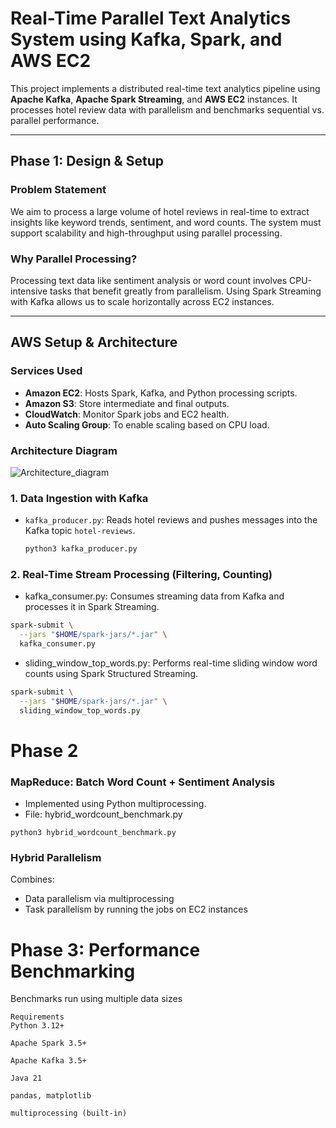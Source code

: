 # Real-Time Parallel Text Analytics System using Kafka, Spark, and AWS EC2

This project implements a distributed real-time text analytics pipeline using **Apache Kafka**, **Apache Spark Streaming**, and **AWS EC2** instances. It processes hotel review data with parallelism and benchmarks sequential vs. parallel performance.

---

##  Phase 1: Design & Setup

###  Problem Statement
We aim to process a large volume of hotel reviews in real-time to extract insights like keyword trends, sentiment, and word counts. The system must support scalability and high-throughput using parallel processing.

###  Why Parallel Processing?
Processing text data like sentiment analysis or word count involves CPU-intensive tasks that benefit greatly from parallelism. Using Spark Streaming with Kafka allows us to scale horizontally across EC2 instances.

---

##  AWS Setup & Architecture

### Services Used
- **Amazon EC2**: Hosts Spark, Kafka, and Python processing scripts.
- **Amazon S3**: Store intermediate and final outputs.
- **CloudWatch**: Monitor Spark jobs and EC2 health.
- **Auto Scaling Group**: To enable scaling based on CPU load.

### Architecture Diagram
![Architecture_diagram](https://github.com/user-attachments/assets/fd337308-0de9-4cf9-bfa0-119cb9b7b684)


###  1. Data Ingestion with Kafka
- `kafka_producer.py`: Reads hotel reviews and pushes messages into the Kafka topic `hotel-reviews`.

  ```bash
  python3 kafka_producer.py
  ```
### 2. Real-Time Stream Processing (Filtering, Counting)
- kafka_consumer.py: Consumes streaming data from Kafka and processes it in Spark Streaming.

```bash
spark-submit \
  --jars "$HOME/spark-jars/*.jar" \
  kafka_consumer.py

```
- sliding_window_top_words.py: Performs real-time sliding window word counts using Spark Structured Streaming.

```bash
spark-submit \
  --jars "$HOME/spark-jars/*.jar" \
  sliding_window_top_words.py

```
# Phase 2
###  MapReduce: Batch Word Count + Sentiment Analysis
- Implemented using Python multiprocessing.
- File: hybrid_wordcount_benchmark.py

```
python3 hybrid_wordcount_benchmark.py
```
###  Hybrid Parallelism
Combines:
- Data parallelism via multiprocessing
- Task parallelism by running the jobs on EC2 instances

# Phase 3: Performance Benchmarking
Benchmarks run using multiple data sizes

```
Requirements
Python 3.12+

Apache Spark 3.5+

Apache Kafka 3.5+

Java 21

pandas, matplotlib

multiprocessing (built-in)
```
